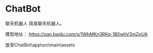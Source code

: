 # ChatBot
聊天机器人
简易聊天机器人。

模型地址：
https://pan.baidu.com/s/1WbMKn3RKq-1B0whV3mZpUA


放至ChatBot\app\src\main\assets
